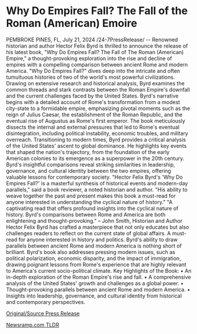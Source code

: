 # Why Do Empires Fall? The Fall of the Roman (American) Emoire

PEMBROKE PINES, FL, July 21, 2024 /24-7PressRelease/ -- Renowned historian and author Hector Felix Byrd is thrilled to announce the release of his latest book, "Why Do Empires Fall? The Fall of The Roman (American) Empire," a thought-provoking exploration into the rise and decline of empires with a compelling comparison between ancient Rome and modern America.  "Why Do Empires Fall?" dives deep into the intricate and often tumultuous histories of two of the world's most powerful civilizations. Drawing on extensive research and historical analysis, Byrd examines the common threads and stark contrasts between the Roman Empire's downfall and the current challenges faced by the United States.  Byrd's narrative begins with a detailed account of Rome's transformation from a modest city-state to a formidable empire, emphasizing pivotal moments such as the reign of Julius Caesar, the establishment of the Roman Republic, and the eventual rise of Augustus as Rome's first emperor. The book meticulously dissects the internal and external pressures that led to Rome's eventual disintegration, including political instability, economic troubles, and military overreach.  Transitioning to modern times, Byrd provides a critical analysis of the United States' ascent to global dominance. He highlights key events that shaped the nation's trajectory, from the foundation of the early American colonies to its emergence as a superpower in the 20th century. Byrd's insightful comparisons reveal striking similarities in leadership, governance, and cultural identity between the two empires, offering valuable lessons for contemporary society.  "Hector Felix Byrd's 'Why Do Empires Fall?' is a masterful synthesis of historical events and modern-day parallels," said a book reviewer, a noted historian and author. "His ability to weave together the past and present makes this book a must-read for anyone interested in understanding the cyclical nature of history."  "A captivating read that offers profound insights into the cyclical nature of history. Byrd's comparisons between Rome and America are both enlightening and thought-provoking." – John Smith, Historian and Author  Hector Felix Byrd has crafted a masterpiece that not only educates but also challenges readers to reflect on the current state of global affairs. A must-read for anyone interested in history and politics. Byrd's ability to draw parallels between ancient Rome and modern America is nothing short of brilliant.  Byrd's book also addresses pressing modern issues, such as political polarization, economic disparity, and the impact of immigration, drawing poignant lessons from Rome's experience that are highly relevant to America's current socio-political climate.  Key Highlights of the Book: • An in-depth exploration of the Roman Empire's rise and fall. • A comprehensive analysis of the United States' growth and challenges as a global power. • Thought-provoking parallels between ancient Rome and modern America. • Insights into leadership, governance, and cultural identity from historical and contemporary perspectives. 

[Original/Source Press Release](https://www.24-7pressrelease.com/press-release/512722/why-do-empires-fall-the-fall-of-the-roman-american-emoire) 

[Newsramp.com TLDR](https://newsramp.com/None) 